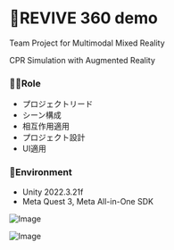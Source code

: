 # 💓REVIVE 360 demo 
Team Project for Multimodal Mixed Reality 

CPR Simulation with Augmented Reality 

### 👩‍💻Role 
* プロジェクトリード
* シーン構成
* 相互作用適用
* プロジェクト設計
* UI適用 

### 📃Environment 
* Unity 2022.3.21f 
* Meta Quest 3, Meta All-in-One SDK


![Image](https://github.com/user-attachments/assets/70324e1e-4cfd-44fd-bcb9-cba5c2696920)

![Image](https://github.com/user-attachments/assets/37dfd86e-8163-4e34-991c-a1cfa5c10a56)
